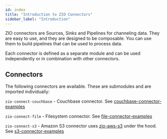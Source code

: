 ```yaml
---
id: index
title: "Introduction to ZIO Connectors"
sidebar_label: "Introduction"
---
```


ZIO connectors are Sources, Sinks and Pipelines for channeling data. They are easy to use, and they are designed to be
composable. You can use them to build pipelines that can be used to process data.

Each connector is defined as a separate module and can be used independently or in combination with other connectors.

Connectors
--------------

The following connectors are available. These are submodules and are imported individually:

`zio-connect-couchbase` - Couchbase connector. See [couchbase-connector-examples][couchbase-connector-examples]

`zio-connect-file` - Filesystem connector. See [file-connector-examples][file-connector-examples]

`zio-connect-s3` - Amazon S3 connector uses [zio-aws-s3][zio-aws] under the hood.
See [s3-connector-examples][s3-connector-examples]

[zio-aws]: https://zio.github.io/zio-aws

[couchbase-connector-examples]: https://github.com/zio/zio-connect/tree/master/examples/couchbase-connector-examples/src/main/scala

[file-connector-examples]: https://github.com/zio/zio-connect/tree/master/examples/file-connector-examples/src/main/scala

[s3-connector-examples]: https://github.com/zio/zio-connect/tree/master/examples/s3-connector-examples/src/main/scala

